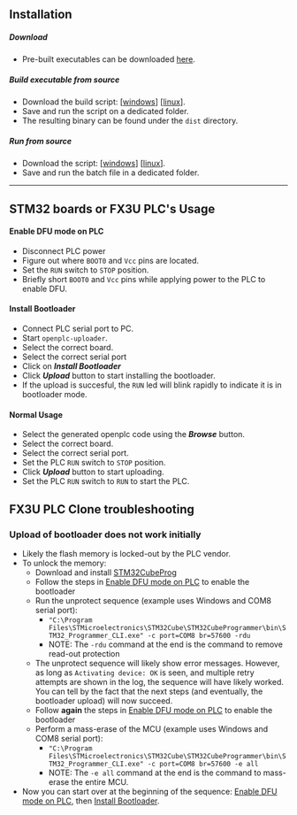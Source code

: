 ## Installation

##### Download
- Pre-built executables can be downloaded [here](https://github.com/kinsamanka/openplc-uploader/releases).

##### Build executable from source
- Download the build script: [[windows](https://raw.githubusercontent.com/kinsamanka/openplc-uploader/master/scripts/build.bat)] [[linux](https://raw.githubusercontent.com/kinsamanka/openplc-uploader/master/scripts/build.sh)].
- Save and run the script on a dedicated folder.
- The resulting binary can be found under the `dist` directory.

##### Run from source
- Download the script: [[windows](https://raw.githubusercontent.com/kinsamanka/openplc-uploader/master/scripts/start.bat)] [[linux](https://raw.githubusercontent.com/kinsamanka/openplc-uploader/master/scripts/start.sh)].
- Save and run the batch file in a dedicated folder.

------------

## STM32 boards or FX3U PLC's Usage

#### Enable DFU mode on PLC
- Disconnect PLC power
- Figure out where `BOOT0` and `Vcc` pins are located.
- Set the `RUN` switch to  `STOP` position.
- Briefly short `BOOT0` and `Vcc` pins while applying power to the PLC to enable DFU.

#### Install Bootloader
- Connect PLC serial port to PC.
- Start `openplc-uploader`.
- Select the correct board.
- Select the correct serial port
- Click on ***Install Bootloader***
- Click ***Upload*** button to start installing the bootloader.
- If the upload is succesful, the `RUN` led will blink rapidly to indicate it is in bootloader mode.

#### Normal Usage
- Select the generated openplc code using the ***Browse*** button.
- Select the correct board.
- Select the correct serial port.
- Set the PLC `RUN` switch to `STOP` position.
- Click ***Upload*** button to start uploading.
- Set the PLC `RUN` switch to `RUN` to start the PLC.

## FX3U PLC Clone troubleshooting

### Upload of bootloader does not work initially

- Likely the flash memory is locked-out by the PLC vendor.
- To unlock the memory:
  - Download and install [STM32CubeProg](https://www.st.com/en/development-tools/stm32cubeprog.html)
  - Follow the steps in [Enable DFU mode on PLC](#enable-dfu-mode-on-plc) to enable the bootloader
  - Run the unprotect sequence (example uses Windows and COM8 serial port):
    - `"C:\Program Files\STMicroelectronics\STM32Cube\STM32CubeProgrammer\bin\STM32_Programmer_CLI.exe" -c port=COM8 br=57600 -rdu`
    - NOTE: The `-rdu` command at the end is the command to remove read-out protection
  - The unprotect sequence will likely show error messages. However, as long as `Activating device: OK` is seen, and multiple retry attempts are shown in the log, the sequence will have likely worked. You can tell by the fact that the next steps (and eventually, the bootloader upload) will now succeed.
  - Follow **again** the steps in [Enable DFU mode on PLC](#enable-dfu-mode-on-plc) to enable the bootloader
  - Perform a mass-erase of the MCU (example uses Windows and COM8 serial port):
    - `"C:\Program Files\STMicroelectronics\STM32Cube\STM32CubeProgrammer\bin\STM32_Programmer_CLI.exe" -c port=COM8 br=57600 -e all`
    - NOTE: The `-e all` command at the end is the command to mass-erase the entire MCU.
- Now you can start over at the beginning of the sequence: [Enable DFU mode on PLC](#enable-dfu-mode-on-plc), then [Install Bootloader](#install-bootloader).
